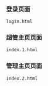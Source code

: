 ### 登录页面

```bash
login.html
```

### 超管主页页面

```bash
index.1.html
```

### 管理主页页面

```bash
index.2.html
```